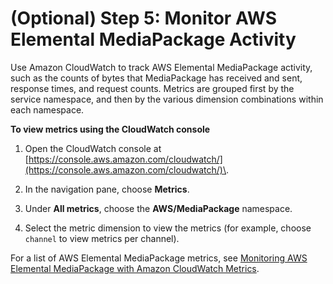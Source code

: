 # \(Optional\) Step 5: Monitor AWS Elemental MediaPackage Activity<a name="gs-monitor-emp-ltov"></a>

Use Amazon CloudWatch to track AWS Elemental MediaPackage activity, such as the counts of bytes that MediaPackage has received and sent, response times, and request counts\. Metrics are grouped first by the service namespace, and then by the various dimension combinations within each namespace\.

**To view metrics using the CloudWatch console**

1. Open the CloudWatch console at [https://console.aws.amazon.com/cloudwatch/](https://console.aws.amazon.com/cloudwatch/)\.

1. In the navigation pane, choose **Metrics**\.

1. Under **All metrics**, choose the **AWS/MediaPackage** namespace\.

1. Select the metric dimension to view the metrics \(for example, choose `channel` to view metrics per channel\)\. 

For a list of AWS Elemental MediaPackage metrics, see [Monitoring AWS Elemental MediaPackage with Amazon CloudWatch Metrics](monitoring-cloudwatch.md)\.